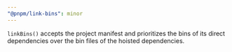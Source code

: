 ```yaml
---
"@pnpm/link-bins": minor
---
```


`linkBins()` accepts the project manifest and prioritizes the bins of its direct dependencies over the bin files of the hoisted dependencies.
